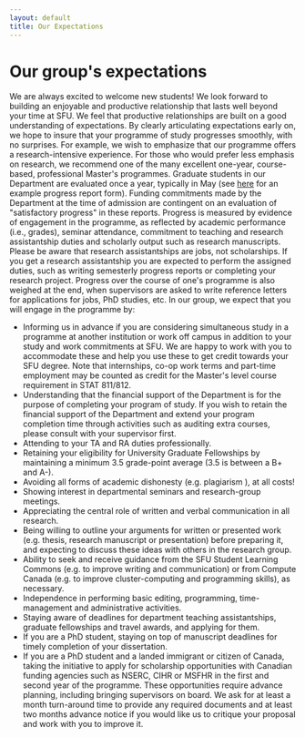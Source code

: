 ```yaml
---
layout: default
title: Our Expectations
---
```


# Our group's expectations
We are always excited to welcome new students! We look forward to building an enjoyable and productive relationship that lasts well beyond your time at SFU. We feel that productive relationships are built on a good understanding of expectations. By clearly articulating expectations early on, we hope to insure that your programme of study progresses smoothly, with no surprises. For example, we wish to emphasize that our programme offers a research-intensive experience. For those who would prefer less emphasis on research, we recommend one of the many excellent one-year,  course-based, professional  Master's programmes. Graduate students in our Department are evaluated once a year, typically in May (see [here](http://stat.sfu.ca/content/dam/sfu/stat/documents/Statgen/Progress_report_2011_form.doc) for an example progress report form). Funding commitments made by the Department at the time of admission are contingent on an evaluation of "satisfactory progress" in these reports. Progress is measured by evidence of engagement in the programme, as reflected by academic performance (i.e., grades), seminar attendance, commitment to teaching and research assistantship duties and scholarly output such as research manuscripts. Please be aware that research assistantships are jobs, not scholarships. If you get a research assistantship you are expected to perform the assigned duties, such as writing semesterly progress reports or completing your research project. Progress over the course of one's programme is also weighed at the end, when supervisors are asked to write reference letters for applications for jobs, PhD studies, etc. In our group, we expect that you will engage in the programme by:

* Informing us in advance if you are considering simultaneous study in a programme at another institution or work off campus in addition to your study and work commitments at SFU. We are happy to work with you to accommodate these and help you use these to get credit towards your SFU degree.  Note that internships, co-op work terms and part-time employment may be counted as credit for the Master's level course requirement in STAT 811/812.
* Understanding that the financial support of the Department is for the purpose of completing your program of study. If you wish to retain the financial support of the Department and extend your program completion time through activities such as auditing extra courses, please consult with your supervisor first.  
* Attending to your TA and RA duties professionally.
* Retaining your eligibility for University Graduate Fellowships by maintaining a minimum 3.5 grade-point average (3.5 is between a B+ and A-).
* Avoiding all forms of academic dishonesty (e.g. plagiarism ), at all costs!
* Showing interest in departmental seminars and research-group meetings.
* Appreciating the central role of written and verbal communication in all research.
* Being willing to outline your arguments for written or presented work (e.g. thesis, research manuscript or presentation) before preparing it, and expecting to discuss these ideas with others in the research group. 
* Ability to seek and receive guidance from the SFU Student Learning Commons (e.g. to improve writing and communication) or from Compute Canada (e.g. to improve cluster-computing and programming skills), as necessary.
* Independence in performing basic editing, programming, time-management and administrative activities.
* Staying aware of deadlines for department teaching assistantships, graduate fellowships and travel awards, and applying for them.
* If you are a PhD student, staying on top of manuscript deadlines for timely completion of your dissertation.
* If you are a PhD student and a landed immigrant or citizen of Canada, taking the initiative to apply for scholarship opportunities with Canadian funding agencies such as NSERC, CIHR or MSFHR in the first and second year of the programme. These opportunities require advance planning, including bringing supervisors on board. We ask for at least a month turn-around time to provide any required documents and at least two months advance notice if you would like us to critique your proposal and work with you to improve it.

